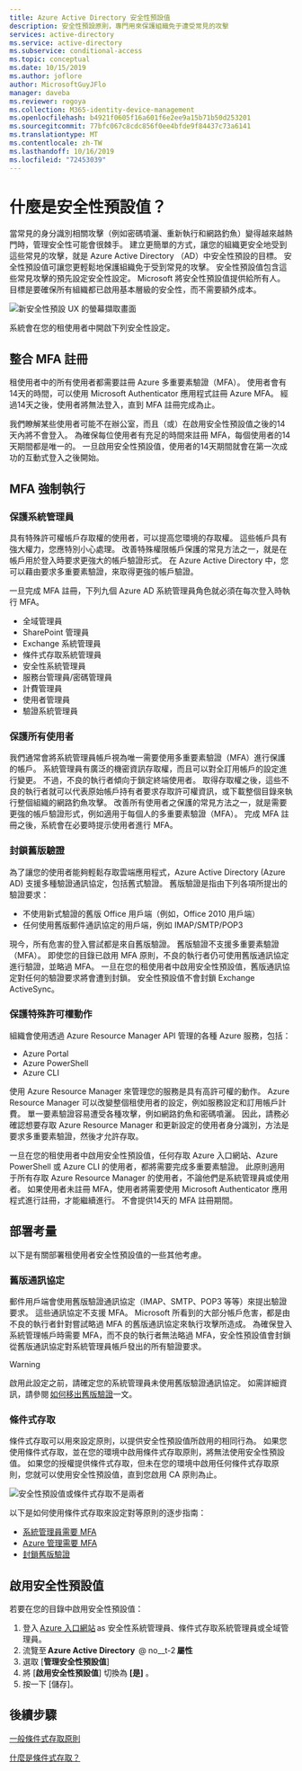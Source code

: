 ```yaml
---
title: Azure Active Directory 安全性預設值
description: 安全性預設原則，專門用來保護組織免于遭受常見的攻擊
services: active-directory
ms.service: active-directory
ms.subservice: conditional-access
ms.topic: conceptual
ms.date: 10/15/2019
ms.author: joflore
author: MicrosoftGuyJFlo
manager: daveba
ms.reviewer: rogoya
ms.collection: M365-identity-device-management
ms.openlocfilehash: b4921f0605f16a601f6e2ee9a15b71b50d253201
ms.sourcegitcommit: 77bfc067c8cdc856f0ee4bfde9f84437c73a6141
ms.translationtype: MT
ms.contentlocale: zh-TW
ms.lasthandoff: 10/16/2019
ms.locfileid: "72453039"
---
```

# <a name="what-are-security-defaults"></a>什麼是安全性預設值？

當常見的身分識別相關攻擊（例如密碼噴灑、重新執行和網路釣魚）變得越來越熱門時，管理安全性可能會很棘手。 建立更簡單的方式，讓您的組織更安全地受到這些常見的攻擊，就是 Azure Active Directory （AD）中安全性預設的目標。 安全性預設值可讓您更輕鬆地保護組織免于受到常見的攻擊。 安全性預設值包含這些常見攻擊的預先設定安全性設定。 Microsoft 將安全性預設值提供給所有人。 目標是要確保所有組織都已啟用基本層級的安全性，而不需要額外成本。

![新安全性預設 UX 的螢幕擷取畫面](./media/concept-conditional-access-security-defaults/security-defaults-azure-ad-portal.png)
 
系統會在您的租使用者中開啟下列安全性設定。 

## <a name="unified-mfa-registration"></a>整合 MFA 註冊

租使用者中的所有使用者都需要註冊 Azure 多重要素驗證（MFA）。 使用者會有14天的時間，可以使用 Microsoft Authenticator 應用程式註冊 Azure MFA。 經過14天之後，使用者將無法登入，直到 MFA 註冊完成為止。

我們瞭解某些使用者可能不在辦公室，而且（或）在啟用安全性預設值之後的14天內將不會登入。 為確保每位使用者有充足的時間來註冊 MFA，每個使用者的14天期間都是唯一的。 一旦啟用安全性預設值，使用者的14天期間就會在第一次成功的互動式登入之後開始。

## <a name="mfa-enforcement"></a>MFA 強制執行

### <a name="protecting-administrators"></a>保護系統管理員

具有特殊許可權帳戶存取權的使用者，可以提高您環境的存取權。 這些帳戶具有強大權力，您應特別小心處理。 改善特殊權限帳戶保護的常見方法之一，就是在帳戶用於登入時要求更強大的帳戶驗證形式。 在 Azure Active Directory 中，您可以藉由要求多重要素驗證，來取得更強的帳戶驗證。

一旦完成 MFA 註冊，下列九個 Azure AD 系統管理員角色就必須在每次登入時執行 MFA。

- 全域管理員
- SharePoint 管理員
- Exchange 系統管理員
- 條件式存取系統管理員
- 安全性系統管理員
- 服務台管理員/密碼管理員
- 計費管理員
- 使用者管理員
- 驗證系統管理員

### <a name="protecting-all-users"></a>保護所有使用者

我們通常會將系統管理員帳戶視為唯一需要使用多重要素驗證（MFA）進行保護的帳戶。 系統管理員有廣泛的機密資訊存取權，而且可以對全訂用帳戶的設定進行變更。 不過，不良的執行者傾向于鎖定終端使用者。 取得存取權之後，這些不良的執行者就可以代表原始帳戶持有者要求存取許可權資訊，或下載整個目錄來執行整個組織的網路釣魚攻擊。 改善所有使用者之保護的常見方法之一，就是需要更強的帳戶驗證形式，例如適用于每個人的多重要素驗證（MFA）。 完成 MFA 註冊之後，系統會在必要時提示使用者進行 MFA。

### <a name="blocking-legacy-authentication"></a>封鎖舊版驗證

為了讓您的使用者能夠輕鬆存取雲端應用程式，Azure Active Directory (Azure AD) 支援多種驗證通訊協定，包括舊式驗證。 舊版驗證是指由下列各項所提出的驗證要求：

- 不使用新式驗證的舊版 Office 用戶端（例如，Office 2010 用戶端）
- 任何使用舊版郵件通訊協定的用戶端，例如 IMAP/SMTP/POP3

現今，所有危害的登入嘗試都是來自舊版驗證。 舊版驗證不支援多重要素驗證（MFA）。 即使您的目錄已啟用 MFA 原則，不良的執行者仍可使用舊版通訊協定進行驗證，並略過 MFA。 一旦在您的租使用者中啟用安全性預設值，舊版通訊協定對任何的驗證要求將會遭到封鎖。 安全性預設值不會封鎖 Exchange ActiveSync。

### <a name="protecting-privileged-actions"></a>保護特殊許可權動作

組織會使用透過 Azure Resource Manager API 管理的各種 Azure 服務，包括：

- Azure Portal 
- Azure PowerShell 
- Azure CLI

使用 Azure Resource Manager 來管理您的服務是具有高許可權的動作。 Azure Resource Manager 可以改變整個租使用者的設定，例如服務設定和訂用帳戶計費。 單一要素驗證容易遭受各種攻擊，例如網路釣魚和密碼噴灑。 因此，請務必確認想要存取 Azure Resource Manager 和更新設定的使用者身分識別，方法是要求多重要素驗證，然後才允許存取。

一旦在您的租使用者中啟用安全性預設值，任何存取 Azure 入口網站、Azure PowerShell 或 Azure CLI 的使用者，都將需要完成多重要素驗證。 此原則適用于所有存取 Azure Resource Manager 的使用者，不論他們是系統管理員或使用者。 如果使用者未註冊 MFA，使用者將需要使用 Microsoft Authenticator 應用程式進行註冊，才能繼續進行。 不會提供14天的 MFA 註冊期間。

## <a name="deployment-considerations"></a>部署考量

以下是有關部署租使用者安全性預設值的一些其他考慮。

### <a name="legacy-protocols"></a>舊版通訊協定

郵件用戶端會使用舊版驗證通訊協定（IMAP、SMTP、POP3 等等）來提出驗證要求。 這些通訊協定不支援 MFA。 Microsoft 所看到的大部分帳戶危害，都是由不良的執行者針對嘗試略過 MFA 的舊版通訊協定來執行攻擊所造成。 為確保登入系統管理帳戶時需要 MFA，而不良的執行者無法略過 MFA，安全性預設值會封鎖從舊版通訊協定對系統管理員帳戶發出的所有驗證要求。

> [!WARNING]
> 啟用此設定之前，請確定您的系統管理員未使用舊版驗證通訊協定。 如需詳細資訊，請參閱 [如何移出舊版驗證](concept-conditional-access-block-legacy-authentication.md)一文。

### <a name="conditional-access"></a>條件式存取

條件式存取可以用來設定原則，以提供安全性預設值所啟用的相同行為。 如果您使用條件式存取，並在您的環境中啟用條件式存取原則，將無法使用安全性預設值。 如果您的授權提供條件式存取，但未在您的環境中啟用任何條件式存取原則，您就可以使用安全性預設值，直到您啟用 CA 原則為止。

![安全性預設值或條件式存取不是兩者](./media/concept-conditional-access-security-defaults/security-defaults-conditional-access.png)

以下是如何使用條件式存取來設定對等原則的逐步指南：

- [系統管理員需要 MFA](howto-conditional-access-policy-admin-mfa.md)
- [Azure 管理需要 MFA](howto-conditional-access-policy-azure-management.md)
- [封鎖舊版驗證](howto-conditional-access-policy-block-legacy.md)

## <a name="enabling-security-defaults"></a>啟用安全性預設值

若要在您的目錄中啟用安全性預設值：

1. 登入 [Azure 入口網站](https://portal.azure.com) as 安全性系統管理員、條件式存取系統管理員或全域管理員。
1. 流覽至 **Azure Active Directory**  @ no__t-2 **屬性**
1. 選取 [**管理安全性預設值**]
1. 將 [**啟用安全性預設值**] 切換為 **[是]** 。
1. 按一下 [儲存]。

## <a name="next-steps"></a>後續步驟

[一般條件式存取原則](concept-conditional-access-policy-common.md)

[什麼是條件式存取？](overview.md)

